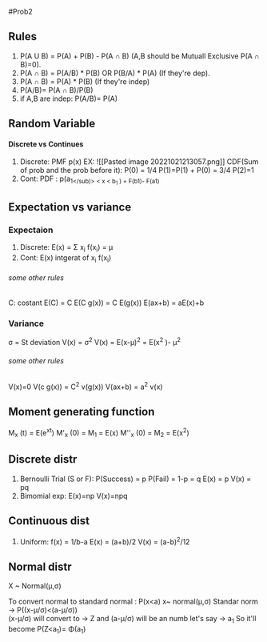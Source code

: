 #Prob2
## Rules
1. P(A U B) = P(A) + P(B) - P(A ∩ B) (A,B should be Mutuall Exclusive P(A ∩ B)=0).
2. P(A ∩ B) = P(A/B) * P(B) OR P(B/A) * P(A) (If they're dep).
3.  P(A ∩ B) = P(A) * P(B) (If they're indep)
4. P(A/B)= P(A ∩ B)/P(B)
5. if A,B are indep: P(A/B)= P(A)

## Random Variable
#### Discrete vs Continues
1. Discrete: PMF p(x)
EX: ![[Pasted image 20221021213057.png]]
CDF(Sum of prob and the prob before it):
P(0) = 1/4
P(1)=P(1) + P(0) = 3/4
P(2)=1
2. Cont:
 PDF : p(a<sub>1</sub)> < x < b<sub>1</sub> ) = F(b1)- F(a1)

  
## Expectation vs variance
### Expectaion
1. Discrete: E(x) = Σ x<sub>i</sub> f(x<sub>i</sub>) = μ
2. Cont: E(x) intgerat of x<sub>i</sub> f(x<sub>i</sub>)
###### some other rules
C: costant
E(C) = C
E(C g(x)) = C E(g(x))
E(ax+b) = aE(x)+b
### Variance
σ = St deviation
V(x) = σ<sup>2</sup> 
V(x) = E(x-μ)<sup>2</sup> = E(x<sup>2</sup> )- μ<sup>2</sup> 
###### some other rules
V(x)=0
V(c g(x)) = C<sup>2</sup> v(g(x))
V(ax+b) = a<sup>2</sup> v(x)

## Moment generating function
M<sub>x</sub> (t) = E(e<sup>xt</sup>)
M'<sub>x</sub> (0) = M<sub>1</sub> = E(x)
M''<sub>x</sub> (0) = M<sub>2</sub> = E(x<sup>2</sup>)

## Discrete distr
1. Bernoulli Trial (S or F): 
    P(Success) = p
    P(Fail) = 1-p = q
    E(x) = p
    V(x) = pq
2. Bimomial exp:
    E(x)=np
    V(x)=npq

## Continuous dist
1. Uniform:
    f(x) = 1/b-a
    E(x) = (a+b)/2
    V(x) = (a-b)<sup>2</sup>/12

## Normal distr
X ~ Normal(μ,σ)

To convert normal to standard normal :
P(x<a)  x~ normal(μ,σ)
Standar norm -> P((x-μ/σ)<(a-μ/σ))  
(x-μ/σ) will convert to -> Z
and (a-μ/σ) will be an numb let's say -> a<sub>1</sub> 
So it'll become P(Z<a<sub>1</sub>)= Φ(a<sub>1</sub>)